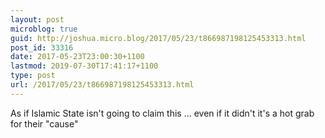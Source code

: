 ```yaml
---
layout: post
microblog: true
guid: http://joshua.micro.blog/2017/05/23/t866987198125453313.html
post_id: 33316
date: 2017-05-23T23:00:30+1100
lastmod: 2019-07-30T17:41:17+1100
type: post
url: /2017/05/23/t866987198125453313.html
---
```

As if Islamic State isn't going to claim this ... even if it didn't it's a hot grab for their "cause"
